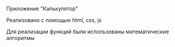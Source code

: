 Приложение "Калькулятор"

Реализовано с помощью html, css, js 

Для реализации функций были использованы математические алгоритмы
